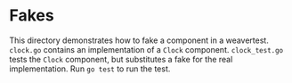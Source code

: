 # Fakes

This directory demonstrates how to fake a component in a weavertest. `clock.go`
contains an implementation of a `Clock` component. `clock_test.go` tests the
`Clock` component, but substitutes a fake for the real implementation. Run `go
test` to run the test.
